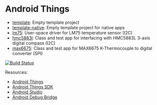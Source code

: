 Android Things
==============

* [template](template/): Empty template project
* [template-native](template-native/): Empty template project for native apps
* [lm75](lm75/): User-space driver for LM75 temperature sensor (I2C)
* [hmc5883l](hmc5883l/): Class and test app for interfacing with HMC5883L 3-axis digital compass (I2C)
* [max6675](max6675/): Class and test app for MAX6675 K-Thermocouple to digital converter (SPI)

[![Build Status](https://travis-ci.org/m-thu/android-things.svg?branch=master)](https://travis-ci.org/m-thu/android-things)

Resources:
* [Android Things](https://developer.android.com/things/index.html)
* [Android Things SDK](https://developer.android.com/things/sdk/index.html)
* [Android Studio](https://developer.android.com/studio/index.html)
* [Android Debug Bridge](https://developer.android.com/studio/command-line/adb.html)

